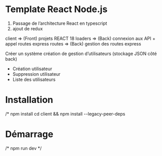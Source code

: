 # Template React Node.js

1. Passage de l’architecture React en typescript
2. ajout de redux

client => (Front) projets REACT 18
loaders => (Back) connexion aux API + appel routes express
routes => (Back) gestion des routes express 

Créer un système création de gestion d’utilisateurs (stockage JSON côté back)

- Création utilisateur
- Suppression utilisateur
- Liste des utilisateurs 

# Installation

/* npm install
cd client && npm install --legacy-peer-deps

# Démarrage 

/* npm run dev */